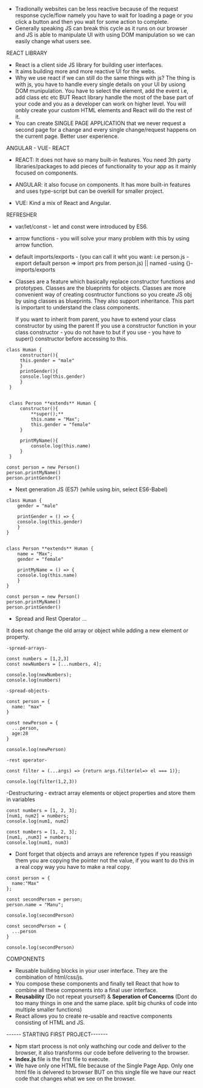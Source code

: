-   Tradionally websites can be less reactive because of the request response cycle/flow namely you have to wait for loading a page or you click a button and then you wait for some action to complete.
-   Generally speaking JS can break this cycle as it runs on our browser and JS is able to manipulate UI with using DOM manipulation so we can easily change what users see.

REACT LIBRARY

-   React is a client side JS library for building user interfaces.
-   It aims building more and more reactive UI for the webs.
-   Why we use react if we can still do the same things with js?
    The thing is with js, you have to handle every single details on your UI by usiong DOM munipulation. You have to select the element, add the event i.e, add class etc etc BUT React library handle the most of the base part of your code and you as a developer can work on higher level. You will onbly create your custom HTML elements and React will do the rest of it.
-   You can create SINGLE PAGE APPLICATION that we never request a second page for a change and every single change/request happens on the current page. Better user experience.

ANGULAR - VUE- REACT

-   REACT: It does not have so many built-in features. You need 3th party libraries/packages to add pieces of functionality to your app as it mainly focused on components.

-   ANGULAR: it also focuse on components. It has more built-in features and uses type-script but can be overkill for smaller project.

-   VUE: Kind a mix of React and Angular.

REFRESHER

-   var/let/const - let and const were introduced by ES6.

-   arrow functions - you will solve your many problem with this by using arrow function.

-   default imports/exports - (you can call it wht you want: i.e person.js - export default person => import prs from person.js) || named -using {}- imports/exports

-   Classes are a feature which basically replace constructor functions and prototypes.
    Classes are the blueprints for objects.
    Classes are more convenient way of creating cosntructor functions so you create JS obj by using classes as blueprints.
    They also support inheritance.
    This part is important to understand the class components.

    If you want to inherit from parent, you have to extend your class constructor by using the parent
    If you use a constructor function in your class constructor - you do not have to but if you use - you have to super() constructor before accessing to this.

```
class Human {
     constructor(){
     this.gender = "male"
     }
     printGender(){
     console.log(this.gender)
     }
 }


 class Person **extends** Human {
     constructor(){
         **super();**
         this.name = "Max";
         this.gender = "female"
     }

     printMyName(){
         console.log(this.name)
     }
 }

const person = new Person()
person.printMyName()
person.printGender()
```

-   Next generation JS (ES7) (while using bin, select ES6-Babel)

```
class Human {
    gender = "male"

    printGender = () => {
    console.log(this.gender)
    }
}


class Person **extends** Human {
    name = "Max";
    gender = "female"

    printMyName = () => {
    console.log(this.name)
    }
}

const person = new Person()
person.printMyName()
person.printGender()
```

-   Spread and Rest Operator ...

It does not change the old array or object while adding a new element or property.

```
-spread-arrays-

const numbers = [1,2,3]
const newNumbers = [...numbers, 4];

console.log(newNumbers);
console.log(numbers)

-spread-objects-

const person = {
  name: "max"
}

const newPerson = {
  ...person,
  age:28
}

console.log(newPerson)

-rest operator-

const filter = (...args) => {return args.filter(el=> el === 1)};

console.log(filter(1,2,3))
```

-Destructuring - extract array elements or object properties and store them in variables

```
const numbers = [1, 2, 3];
[num1, num2] = numbers;
console.log(num1, num2)

const numbers = [1, 2, 3];
[num1, ,num3] = numbers;
console.log(num1, num3)

```

-   Dont forget that objects and arrays are reference types if you reassign them you are copying the pointer not the value, if you want to do this in a real copy way you have to make a real copy.

```
const person = {
  name:"Max"
};

const secondPerson = person;
person.name = "Manu";

console.log(secondPerson)

const secondPerson = {
  ...person
}

console.log(secondPerson)

```

COMPONENTS

-   Reusable building blocks in your user interface. They are the combination of html/css/js.
-   You compose these components and finally tell React that how to combine all these components into a final user interface.
-   **Reusability** (Do not repeat yourself) & **Seperation of Concerns** (Dont do too many things in one and the same place. split big chunks of code into multiple smaller functions)
-   React allows you to create re-usable and reactive components consisting of HTML and JS.

------ STARTING FIRST PROJECT-------

-   Npm start process is not only wathching our code and deliver to the browser, it also transforms our code before delivering to the browser.
-   **Index.js** file is the first file to execute.
-   We have only one HTML file because of the Single Page App. Only one html file is delvered to browser BUT on this single file we have our react code that changes what we see on the browser.
